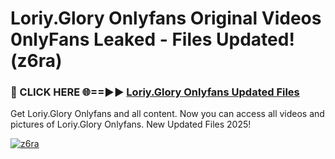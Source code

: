 # Loriy.Glory Onlyfans Original Videos 0nlyFans Leaked - Files Updated! (z6ra)

<h3>🔴 CLICK HERE 🌐==►► <a href="https://tinyurl.com/2jnfzry5" rel="nofollow">Loriy.Glory Onlyfans Updated Files</a></h3>

Get Loriy.Glory Onlyfans and all content. Now you can access all videos and pictures of Loriy.Glory Onlyfans. New Updated Files 2025!

[![z6ra](https://i.imgur.com/GyGTBgg.gif)](https://tinyurl.com/2jnfzry5)
